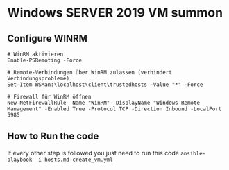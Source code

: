 # Windows SERVER 2019 VM summon


## Configure WINRM

    # WinRM aktivieren
    Enable-PSRemoting -Force

    # Remote-Verbindungen über WinRM zulassen (verhindert Verbindungsprobleme)
    Set-Item WSMan:\localhost\client\trustedhosts -Value "*" -Force

    # Firewall für WinRM öffnen
    New-NetFirewallRule -Name "WinRM" -DisplayName "Windows Remote Management" -Enabled True -Protocol TCP -Direction Inbound -LocalPort 5985




## How to Run the code 

If every other step is followed you just need to run this code 
    ```ansible-playbook -i hosts.md create_vm.yml```


